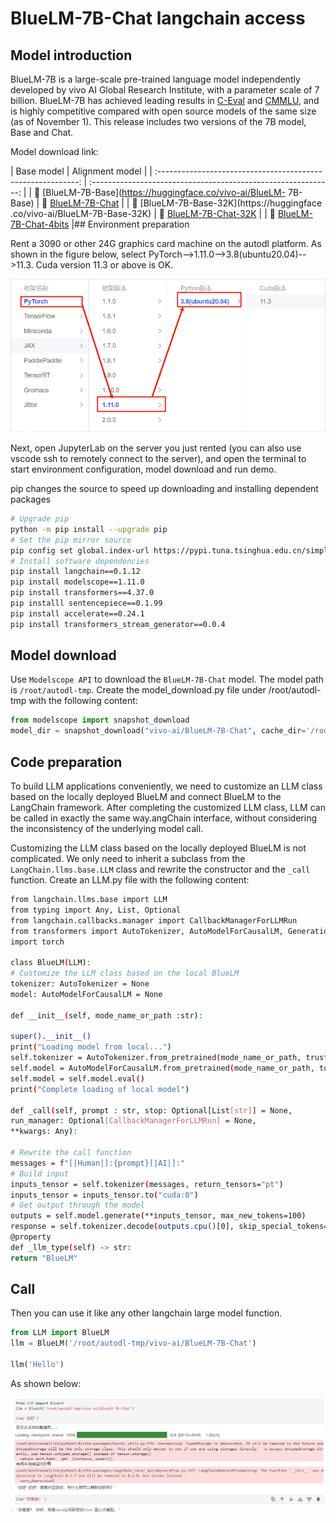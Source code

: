 # BlueLM-7B-Chat langchain access

## Model introduction

BlueLM-7B is a large-scale pre-trained language model independently developed by vivo AI Global Research Institute, with a parameter scale of 7 billion. BlueLM-7B has achieved leading results in [C-Eval](https://cevalbenchmark.com/index.html) and [CMMLU](https://github.com/haonan-li/CMMLU), and is highly competitive compared with open source models of the same size (as of November 1). This release includes two versions of the 7B model, Base and Chat.

Model download link:

| Base model | Alignment model |
| :----------------------------------------------------------: | :------------------------------------------------------------: | | 🤗 [BlueLM-7B-Base](https://huggingface.co/vivo-ai/BlueLM- 7B-Base) | 🤗 [BlueLM-7B-Chat](https://huggingface.co/vivo-ai/BlueLM-7B-Chat) | | 🤗 [BlueLM-7B-Base-32K](https://huggingface .co/vivo-ai/BlueLM-7B-Base-32K) | 🤗 [BlueLM-7B-Chat-32K](https://huggingface.co/vivo-ai/BlueLM-7B-Chat-32K) | | 🤗 [BlueLM-7B-Chat-4bits](https://huggingface.co/vivo-ai/BlueLM-7B-Chat-4bits) |## Environment preparation

Rent a 3090 or other 24G graphics card machine on the autodl platform. As shown in the figure below, select PyTorch-->1.11.0-->3.8(ubuntu20.04)-->11.3. Cuda version 11.3 or above is OK.

![](./images/202403191628941.png)

Next, open JupyterLab on the server you just rented (you can also use vscode ssh to remotely connect to the server), and open the terminal to start environment configuration, model download and run demo.

pip changes the source to speed up downloading and installing dependent packages

```bash
# Upgrade pip
python -m pip install --upgrade pip
# Set the pip mirror source
pip config set global.index-url https://pypi.tuna.tsinghua.edu.cn/simple
# Install software dependencies
pip install langchain==0.1.12
pip install modelscope==1.11.0
pip install transformers==4.37.0
pip installl sentencepiece==0.1.99
pip install accelerate==0.24.1
pip install transformers_stream_generator==0.0.4
```

## Model download

Use `Modelscope API` to download the `BlueLM-7B-Chat` model. The model path is `/root/autodl-tmp`. Create the model_download.py file under /root/autodl-tmp with the following content: 

```python
from modelscope import snapshot_download
model_dir = snapshot_download("vivo-ai/BlueLM-7B-Chat", cache_dir='/root/autodl-tmp', revision="master")
```

## Code preparation

To build LLM applications conveniently, we need to customize an LLM class based on the locally deployed BlueLM and connect BlueLM to the LangChain framework. After completing the customized LLM class, LLM can be called in exactly the same way.angChain interface, without considering the inconsistency of the underlying model call.

Customizing the LLM class based on the locally deployed BlueLM is not complicated. We only need to inherit a subclass from the `LangChain.llms.base.LLM` class and rewrite the constructor and the `_call` function. Create an LLM.py file with the following content:

```bash
from langchain.llms.base import LLM
from typing import Any, List, Optional
from langchain.callbacks.manager import CallbackManagerForLLMRun
from transformers import AutoTokenizer, AutoModelForCausalLM, GenerationConfig, LlamaTokenizerFast
import torch

class BlueLM(LLM):
# Customize the LLM class based on the local BlueLM
tokenizer: AutoTokenizer = None
model: AutoModelForCausalLM = None

def __init__(self, mode_name_or_path :str):

super().__init__()
print("Loading model from local...")
self.tokenizer = AutoTokenizer.from_pretrained(mode_name_or_path, trust_remote_code=True)
self.model = AutoModelForCausalLM.from_pretrained(mode_name_or_path, torch_dtype=torch.float16, trust_remote_code=True).cuda()
self.model = self.model.eval()
print("Complete loading of local model")

def _call(self, prompt : str, stop: Optional[List[str]] = None,
run_manager: Optional[CallbackManagerForLLMRun] = None,
**kwargs: Any):

# Rewrite the call function
messages = f"[|Human|]:{prompt}[|AI|]:"
# Build input
inputs_tensor = self.tokenizer(messages, return_tensors="pt")
inputs_tensor = inputs_tensor.to("cuda:0")
# Get output through the model
outputs = self.model.generate(**inputs_tensor, max_new_tokens=100)
response = self.tokenizer.decode(outputs.cpu()[0], skip_special_tokens=True)return response
@property
def _llm_type(self) -> str:
return "BlueLM"

```

## Call

Then you can use it like any other langchain large model function.

```python
from LLM import BlueLM
llm = BlueLM('/root/autodl-tmp/vivo-ai/BlueLM-7B-Chat')

llm('Hello')
```

As shown below:

![image-20240320122929440](./images/202403201229542.png)